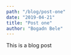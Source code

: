 ```yaml
---
path: "/blog/post-one"
date: "2019-04-21"
title: "Post one"
author: "Bogadn Bele"
---
```


This is a blog post